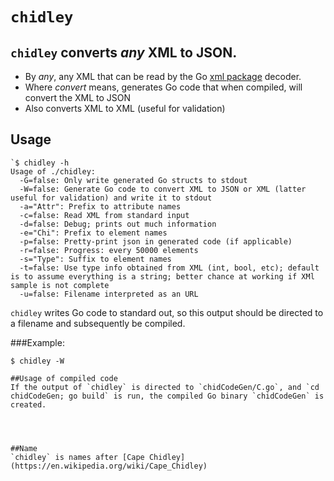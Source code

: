 # `chidley`
## `chidley` converts *any* XML to JSON.
* By *any*, any XML that can be read by the Go [xml package](http://golang.org/pkg/encoding/xml/) decoder. 
* Where *convert* means, generates Go code that when compiled, will convert the XML to JSON
* Also converts XML to XML (useful for validation) 

## Usage
```
`$ chidley -h
Usage of ./chidley:
  -G=false: Only write generated Go structs to stdout
  -W=false: Generate Go code to convert XML to JSON or XML (latter useful for validation) and write it to stdout
  -a="Attr": Prefix to attribute names
  -c=false: Read XML from standard input
  -d=false: Debug; prints out much information
  -e="Chi": Prefix to element names
  -p=false: Pretty-print json in generated code (if applicable)
  -r=false: Progress: every 50000 elements
  -s="Type": Suffix to element names
  -t=false: Use type info obtained from XML (int, bool, etc); default is to assume everything is a string; better chance at working if XMl sample is not complete
  -u=false: Filename interpreted as an URL
```
`chidley` writes Go code to standard out, so this output should be directed to a filename and subsequently be compiled.

###Example:
```
$ chidley -W 

##Usage of compiled code
If the output of `chidley` is directed to `chidCodeGen/C.go`, and `cd chidCodeGen; go build` is run, the compiled Go binary `chidCodeGen` is created.




##Name
`chidley` is names after [Cape Chidley](https://en.wikipedia.org/wiki/Cape_Chidley)

